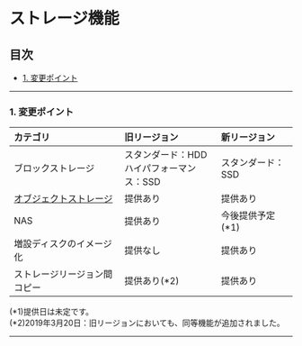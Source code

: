 # ストレージ機能

## 目次  

<!-- TOC depthFrom:3 depthTo:3 withLinks:1 updateOnSave:1 orderedList:0 -->

- [1. 変更ポイント](#1-変更ポイント)

<!-- /TOC -->


---

### 1. 変更ポイント  

| カテゴリ                                   | 旧リージョン                                  | 新リージョン      |
|:-------------------------------------------|:----------------------------------------------|:------------------|
| ブロックストレージ                         | スタンダード：HDD</br>ハイパフォーマンス：SSD | スタンダード：SSD |
| [オブジェクトストレージ](objectstorage.md) | 提供あり                                      | 提供あり          |
| NAS                                        | 提供あり                                      | 今後提供予定(\*1) |
| 増設ディスクのイメージ化                   | 提供なし                                      | 提供あり          |
| ストレージリージョン間コピー               | 提供あり(\*2)                                 | 提供あり          |

(\*1)提供日は未定です。  
(\*2)2019年3月20日：旧リージョンにおいても、同等機能が追加されました。  


---
